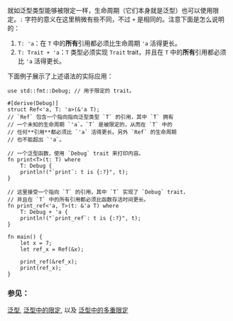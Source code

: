 就如泛型类型能够被限定一样，生命周期（它们本身就是泛型）也可以使用限定。`:` 字符的意义在这里稍微有些不同，不过 `+` 是相同的。注意下面是怎么说明的：

1. `T: 'a`：在 `T` 中的**所有**引用都必须比生命周期 `'a` 活得更长。
2. `T: Trait + 'a`：`T` 类型必须实现 `Trait` trait，并且在 `T` 中的**所有**引用都必须比 `'a` 活得更长。

下面例子展示了上述语法的实际应用：

```rust,editable
use std::fmt::Debug; // 用于限定的 trait。

#[derive(Debug)]
struct Ref<'a, T: 'a>(&'a T);
// `Ref` 包含一个指向指向泛型类型 `T` 的引用，其中 `T` 拥有
// 一个未知的生命周期 `'a`。`T` 是被限定的，从而在 `T` 中的
// 任何**引用**都必须比 `'a` 活得更长。另外 `Ref` 的生命周期
// 也不能超出 `'a`。

// 一个泛型函数，使用 `Debug` trait 来打印内容。
fn print<T>(t: T) where
    T: Debug {
    println!("`print`: t is {:?}", t);
}

// 这里接受一个指向 `T` 的引用，其中 `T` 实现了 `Debug` trait，
// 并且在 `T` 中的所有引用都必须比函数存活时间更长。
fn print_ref<'a, T>(t: &'a T) where
    T: Debug + 'a {
    println!("`print_ref`: t is {:?}", t);
}

fn main() {
    let x = 7;
    let ref_x = Ref(&x);

    print_ref(&ref_x);
    print(ref_x);
}
```

### 参见：

[泛型][generics], [泛型中的限定][bounds], 以及
[泛型中的多重限定][multibounds]

[generics]: ../../generics.html
[bounds]: ../../generics/bounds.html
[multibounds]: ../../generics/multi_bounds.html
